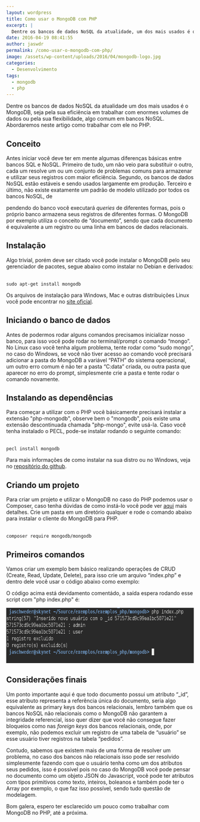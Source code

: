 ```yaml
---
layout: wordpress
title: Como usar o MongoDB com PHP
excerpt: |
  Dentre os bancos de dados NoSQL da atualidade, um dos mais usados é o MongoDB, seja pela sua eficiência em trabalhar com enormes volumes de dados ou pela sua flexibilidade, algo em comum em bancos NoSQL. Abordaremos neste artigo como trabalhar com ele no PHP.
date: 2016-04-19 08:41:55
author: jaswdr
permalink: /como-usar-o-mongodb-com-php/
image: /assets/wp-content/uploads/2016/04/mongodb-logo.jpg
categories:
  - Desenvolvimento
tags:
  - mongodb
  - php
---
```


Dentre os bancos de dados NoSQL da atualidade um dos mais usados é o MongoDB, seja pela sua eficiência em trabalhar com enormes volumes de dados ou pela sua flexibilidade, algo comum em bancos NoSQL. Abordaremos neste artigo como trabalhar com ele no PHP.

<!--more-->
<h2>Conceito</h2>
Antes iniciar você deve ter em mente algumas diferenças básicas entre bancos SQL e NoSQL. Primeiro de tudo, um não veio para substituir o outro, cada um resolve um ou um conjunto de problemas comuns para armazenar e utilizar seus registros com maior eficiência. Segundo, os bancos de dados NoSQL estão estáveis e sendo usados largamente em produção. Terceiro e último, não existe exatamente um padrão de modelo utilizado por todos os bancos NoSQL, de

pendendo do banco você executará <em>queries</em> de diferentes formas, pois o próprio banco armazena seus registros de diferentes formas. O MongoDB por exemplo utiliza o conceito de “documento”, sendo que cada documento é equivalente a um registro ou uma linha em bancos de dados relacionais.
<h2><a id="instalacao"></a>Instalação</h2>
Algo trivial, porém deve ser citado você pode instalar o MongoDB pelo seu gerenciador de pacotes, segue abaixo como instalar no Debian e derivados:

<pre><code class="bash">
sudo apt-get install mongodb
</code></pre>

Os arquivos de instalação para Windows, Mac e outras distribuições Linux você pode encontrar no <a href="https://www.mongodb.org">site oficial</a>.
<h2><a id="iniciando_o_banco_de_dados"></a>Iniciando o banco de dados</h2>
Antes de podermos rodar alguns comandos precisamos inicializar nosso banco, para isso você pode rodar no terminal/prompt o comando “mongo”. No Linux caso você tenha algum problema, tente rodar como “sudo mongo”, no caso do Windows, se você não tiver acesso ao comando você precisará adicionar a pasta do MongoDB a variável “PATH” do sistema operacional, um outro erro comum é não ter a pasta “C:data” criada, ou outra pasta que aparecer no erro do prompt, simplesmente crie a pasta e tente rodar o comando novamente.
<h2><a id="instalando_dependencias"></a>Instalando as dependências</h2>
Para começar a utilizar com o PHP você básicamente precisará instalar a extensão "php-mongodb", observe bem o "mongodb", pois existe uma extensão descontinuada chamada "php-mongo", evite usá-la. Caso você tenha instalado o PECL, pode-se instalar rodando o seguinte comando:

<pre><code class="bash">
pecl install mongodb
</code></pre>

Para mais informações de como instalar na sua distro ou no Windows, veja no <a href="https://github.com/mongodb/mongo-php-driver">repositório do github</a>.
<h2><a id="criando_projeto"></a>Criando um projeto</h2>
Para criar um projeto e utilizar o MongoDB no caso do PHP podemos usar o Composer, caso tenha dúvidas de como instá-lo você pode ver <a href="/controle-de-dependencia-em-php-usando-o-composer">aqui</a> mais detalhes. Crie um pasta em um diretório qualquer e rode o comando abaixo para instalar o cliente do MongoDB para PHP.

<pre><code class="bash">
composer require mongodb/mongodb
</code></pre>

<h2><a id="primeiros_comandos"></a>Primeiros comandos</h2>
Vamos criar um exemplo bem básico realizando operações de CRUD (Create, Read, Update, Delete), para isso crie um arquivo “index.php” e dentro dele você usar o código abaixo como exemplo:

<script src="//gistfy-app.herokuapp.com/github/ButecoOpenSource/exemplos/exemplos_php/mongodb/index.php?branch=master&amp;lang=php&amp;style=github" type="text/javascript"></script>

O código acima está devidamento comentádo, a saída espera rodando esse script com "php index.php" é:

<img class="aligncenter wp-image-5168 size-full" src="/assets/wp-content/uploads/2016/04/Captura-de-tela-de-2016-04-18-20-56-17.png" alt="Resultado da execução do script" width="686" height="148" />
<h2><a id="consideracoes_finais"></a>Considerações finais</h2>
Um ponto importante aqui é que todo documento possui um atributo “_id”, esse atributo representa a referência única do documento, seria algo equivalente as primary keys dos bancos relacionais, lembro também que os bancos NoSQL não relacionais como o MongoDB não garantem a integridade referencial, isso quer dizer que você não consegue fazer bloqueios como nas <em>foreign keys</em> dos bancos relacionais, onde, por exemplo, não podemos excluir um registro de uma tabela de “usuário” se esse usuário tiver registros na tabela “pedidos”.

Contudo, sabemos que existem mais de uma forma de resolver um problema, no caso dos bancos não relacionais isso pode ser resolvido simplesmente fazendo com que o usuário tenha como um dos atributos seus pedidos, isso é possível pois no caso do MongoDB você pode pensar no documento como um objeto JSON do Javascript, você pode ter atributos com tipos primitivos como texto, inteiros, boleanos e também pode ter o Array por exemplo, o que faz isso possível, sendo tudo questão de modelagem.

Bom galera, espero ter esclarecido um pouco como trabalhar com MongoDB no PHP, até a próxima.
